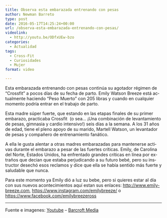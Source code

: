 ```yaml
---
title: Observa esta embarazada entrenando con pesas
author: Newman Barreto
type: post
date: 2016-05-17T14:25:24+00:00
url: /observa-esta-embarazada-entrenando-con-pesas/
videolink:
  - http://youtu.be/ODfxUEw-bzo
categories:
  - Actualidad
tags:
  - Cross-Fit
  - Curiosidades
  - Mujer
format: video

---
```

<span id="result_box" class="" lang="es"><span class="main-paragraph">Esta embarazada entrenando con pesas continúa su agotador régimen de &#8220;Crossfit&#8221; a pocos días de su fecha de parto. Emily Watson Breeze está actualmente haciendo &#8220;Peso Muerto&#8221; con 205 libras y cuando en cualquier momento podría entrar en el trabajo de parto.</span> </span>

<span id="result_box" class="" lang="es">Esta madre <span class="">súper fuerte</span>, que estando en las etapas finales de su primer embarazo, practicaba Crossfit  (o sea&#8230; ¡U<span class="">na combinación de</span> levantamiento de pesas, gimnasia y cardio intensivo!) seis días <span class="">a la semana</span>. A los 31 años de edad, tiene el pleno apoyo de su marido, Martell Watson, <span class="">un levantador de pesas</span> y compañero de entrenamiento fanático.</span>

<span id="result_box" class="" lang="es">A ella le gusta alentar a otras <span class="">madres embarazadas</span> para mantenerse activas durante el embarazo a pesar de <span class="">las fuertes críticas</span>. Emily, de Carolina del Norte, Estados Unidos, ha enfrentado grandes críticas <span class="">en línea</span> <span class="">por extraños</span> que decian que estaba perjudicando a su futuro bebé, pero su <span class="">instructor desechó esos reclamos</span> y dice que ella se había sentido <span class="">más fuerte</span> <span class="">y saludable que nunca</span>.</span>

<span id="result_box" class="" lang="es"><span class="">Para este momento ya Emily dió a luz su bebe, pero si quieres estar al día con sus nuevos acontecimientos aquí estan sus enlaces: </span></span><span id="result_box" class="" lang="es"><a href="http://www.emily-breeze.com" target="_blank">http://www.emily-breeze.com</a>, <a href="https://www.instagram.com/emilybreeze/" target="_blank">https://www.instagram.com/emilybreeze/</a> o <span class=""><a href="https://www.facebook.com/emilybreezeross" target="_blank">https://www.facebook.com/emilybreezeross</a></span></span>

* * *

Fuente e imagenes: <a href="http://youtu.be/ODfxUEw-bzo" target="_blank">Youtube</a> &#8211; <a href="http://www.barcroft.tv" target="_blank">Barcroft Media</a>